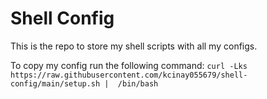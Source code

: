 # Shell Config
This is the repo to store my shell scripts with all my configs.

To copy my config run the following command:
`curl -Lks https://raw.githubusercontent.com/kcinay055679/shell-config/main/setup.sh |  /bin/bash`